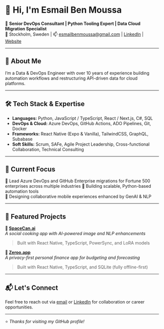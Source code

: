 # 👋 Hi, I'm Esmail Ben Moussa

🚀 **Senior DevOps Consultant | Python Tooling Expert | Data Cloud Migration Specialist**  
📍 Stockholm, Sweden | 📫 [esmailbenmoussa@gmail.com](mailto:esmailbenmoussa@gmail.com) | [LinkedIn](https://linkedin.com/in/esmailbenmoussa) | [Website](https://www.spacecan.ai/)

---

## 💼 About Me

I’m a Data & DevOps Engineer with over 10 years of experience building automation workflows and restructuring API-driven data for cloud platforms.

---

## 🛠 Tech Stack & Expertise

- **Languages:** Python, JavaScript / TypeScript, React / Next.js, C#, SQL  
- **DevOps & Cloud:** Azure DevOps, GitHub Actions, ADO Pipelines, Git, Docker  
- **Frameworks:** React Native (Expo & Vanilla), TailwindCSS, GraphQL, Subabase  
- **Soft Skills:** Scrum, SAFe, Agile Project Leadership, Cross-functional Collaboration, Technical Consulting  

---

## 🚧 Current Focus

🔹 Lead Azure DevOps and GitHub Enterprise migrations for Fortune 500 enterprises across multiple industries
🔹 Building scalable, Python-based automation tools  
🔹 Designing collaborative mobile experiences enhanced by GenAI & NLP  

---

## 🌟 Featured Projects

**🔗 [SpaceCan.ai](https://www.spacecan.ai/)**  
*A social cooking app with AI-powered image and NLP enhancements*  
> Built with React Native, TypeScript, PowerSync, and LoRA models

**🔗 [Zeroo.app](https://www.zeroo.app/)**  
*A privacy-first personal finance app for budgeting and forecasting*  
> Built with React Native, TypeScript, and SQLite (fully offline-first)

---

## 📬 Let's Connect

Feel free to reach out via [email](mailto:esmailbenmoussa@gmail.com) or [LinkedIn](https://linkedin.com/in/esmailbenmoussa) for collaboration or career opportunities.

---
⭐️ _Thanks for visiting my GitHub profile!_
